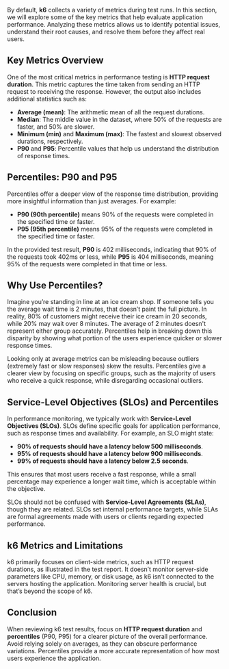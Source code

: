By default, **k6** collects a variety of metrics during test runs. In this section, we will explore some of the key metrics that help evaluate application performance. Analyzing these metrics allows us to identify potential issues, understand their root causes, and resolve them before they affect real users.

## Key Metrics Overview

One of the most critical metrics in performance testing is **HTTP request duration**. This metric captures the time taken from sending an HTTP request to receiving the response. However, the output also includes additional statistics such as:

- **Average (mean)**: The arithmetic mean of all the request durations.
- **Median**: The middle value in the dataset, where 50% of the requests are faster, and 50% are slower.
- **Minimum (min)** and **Maximum (max)**: The fastest and slowest observed durations, respectively.
- **P90** and **P95**: Percentile values that help us understand the distribution of response times.

## Percentiles: P90 and P95

Percentiles offer a deeper view of the response time distribution, providing more insightful information than just averages. For example:

- **P90 (90th percentile)** means 90% of the requests were completed in the specified time or faster.
- **P95 (95th percentile)** means 95% of the requests were completed in the specified time or faster.

In the provided test result, **P90** is 402 milliseconds, indicating that 90% of the requests took 402ms or less, while **P95** is 404 milliseconds, meaning 95% of the requests were completed in that time or less.

## Why Use Percentiles?

Imagine you’re standing in line at an ice cream shop. If someone tells you the average wait time is 2 minutes, that doesn’t paint the full picture. In reality, 80% of customers might receive their ice cream in 20 seconds, while 20% may wait over 8 minutes. The average of 2 minutes doesn't represent either group accurately. Percentiles help in breaking down this disparity by showing what portion of the users experience quicker or slower response times.

Looking only at average metrics can be misleading because outliers (extremely fast or slow responses) skew the results. Percentiles give a clearer view by focusing on specific groups, such as the majority of users who receive a quick response, while disregarding occasional outliers.

## Service-Level Objectives (SLOs) and Percentiles

In performance monitoring, we typically work with **Service-Level Objectives (SLOs)**. SLOs define specific goals for application performance, such as response times and availability. For example, an SLO might state:

- **90% of requests should have a latency below 500 milliseconds**.
- **95% of requests should have a latency below 900 milliseconds**.
- **99% of requests should have a latency below 2.5 seconds**.

This ensures that most users receive a fast response, while a small percentage may experience a longer wait time, which is acceptable within the objective.

SLOs should not be confused with **Service-Level Agreements (SLAs)**, though they are related. SLOs set internal performance targets, while SLAs are formal agreements made with users or clients regarding expected performance.

## k6 Metrics and Limitations

k6 primarily focuses on client-side metrics, such as HTTP request durations, as illustrated in the test report. It doesn’t monitor server-side parameters like CPU, memory, or disk usage, as k6 isn’t connected to the servers hosting the application. Monitoring server health is crucial, but that’s beyond the scope of k6.

## Conclusion

When reviewing k6 test results, focus on **HTTP request duration** and **percentiles** (P90, P95) for a clearer picture of the overall performance. Avoid relying solely on averages, as they can obscure performance variations. Percentiles provide a more accurate representation of how most users experience the application.